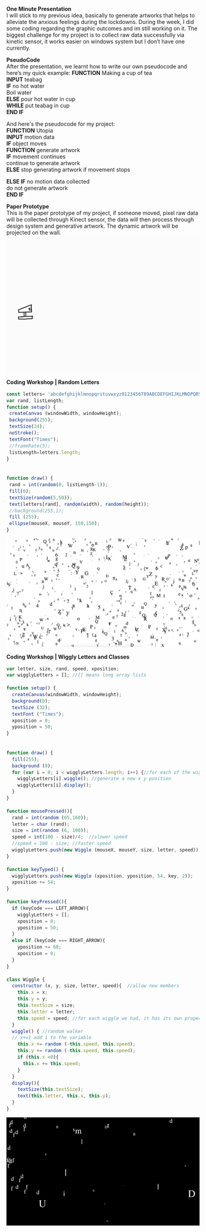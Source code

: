 **One Minute Presentation**<br/>
I will stick to my previous idea, basically to generate artworks that helps to alleviate the anxious feelings during the lockdowns. During the week, I did some coding regarding the graphic outcomes and im still working on it. The biggest challenge for my project is to collect raw data successfully via kinetic sensor, it works easier on windows system but I don’t have one currently. 

**PseudoCode**<br/>
After the presentation, we learnt how to write our own pseudocode and here’s my quick example:
**FUNCTION** Making a cup of tea<br/>
**INPUT** teabag<br/>
**IF** no hot water<br/>
	      Boil water<br/>
**ELSE** pour hot water in cup<br/>
**WHILE** put teabag in cup <br/>
**END IF**<br/>

And here's the pseudocode for my project:<br/>
**FUNCTION** Utopia<br/>
**INPUT** motion data<br/>
**IF** object moves <br/>
	**FUNCTION** generate artwork<br/>
	**IF** movement continues <br/>
	    continue to generate artwork<br/>
	**ELSE** stop generating artwork if movement stops<br/>

**ELSE IF** no motion data collected <br/>
	 do not generate artwork<br/>
**END IF** 

**Paper Prototype**<br/>
This is the paper prototype of my project, if someone moved, pixel raw data will be collected through Kinect sensor, the data will then process through design system and generative artwork. The dynamic artwork will be projected on the wall. <br/>
<img src = "images/prototype.gif">

**Coding Workshop | Random Letters**<br/>
```javascript
const letters= 'abcdefghijklmnopqrstuvwxyz0123456789ABCDEFGHIJKLMNOPQRSTUVWXYZ{};:<>,.?/';
var rand, listLength;
function setup() {
 createCanvas (windowWidth, windowHeight);
 background(255);
 textSize(24);
 noStroke();
 textFont("Times");
 //frameRate(5);
 listLength=letters.length;
}


function draw() {
 rand = int(random(0, listLength-1));
 fill(0);
 textSize(random(5,50));
 text(letters[rand], random(width), random(height));
 //background(255,1);
 fill (255);
 ellipse(mouseX, mouseY, 150,150);
}
```
<img src = "images/randomletters.png">

**Coding Workshop | Wiggly Letters and Classes**<br/>
``` javascript
var letter, size, rand, speed, xposition;
var wigglyLetters = []; //[] means long array lists 

function setup() {
  createCanvas(windowWidth, windowHeight);
  background(0);
  textSize (32);
  textFont ("Times");
  xposition = 0;
  yposition = 50;
}


function draw() {
  fill(255); 
  background (0);
  for (var i = 0; i < wigglyLetters.length; i++) {//for each of the wiggly letters that we have 
    wigglyLetters[i].wiggle(); //generate a new x y position 
    wigglyLetters[i].display();
  }        
}

function mousePressed(){
  rand = int(random (65,160));
  letter = char (rand);
  size = int(random (6, 100));
  speed = int(100 - size)/4;  //slower speed
  //speed = 100 - size; //faster speed
  wigglyLetters.push(new Wiggle (mouseX, mouseY, size, letter, speed));
}

function keyTyped() { 
  wigglyLetters.push(new Wiggle (xposition, yposition, 54, key, 2));
  xposition += 54; 
}

function keyPressed(){
  if (keyCode === LEFT_ARROW){
    wigglyLetters = [];
    xposition = 0;
    yposition = 50;
  }
  else if (keyCode === RIGHT_ARROW){
    yposition += 60;
    xposition = 0;
  }
}

class Wiggle { 
  constructor (x, y, size, letter, speed){  //allow new members
    this.x = x;
    this.y = y;
    this.textSize = size;
    this.letter = letter;
    this.speed = speed; //for each wiggle we had, it has its own property 
  } 
  wiggle() { //random walker
  // x+=1 add 1 to the variable
    this.x += random (-this.speed, this.speed);
    this.y += random (-this.speed, this.speed);
    if (this.x <0){
      this.x += this.speed;
    }
  }
  display(){
    textSize(this.textSize);
    text(this.letter, this.x, this.y);
  }
}
```
<img src = "images/wigglyletters.png">
